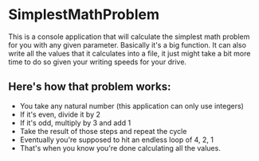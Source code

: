 # SimplestMathProblem
This is a console application that will calculate the simplest math problem for you with any given parameter. Basically it's a big function.
It can also write all the values that it calculates into a file, it just might take a bit more time to do so given your writing speeds for your drive.

## Here's how that problem works:
- You take any natural number (this application can only use integers)
- If it's even, divide it by 2
- If it's odd, multiply by 3 and add 1
- Take the result of those steps and repeat the cycle
- Eventually you're supposed to hit an endless loop of 4, 2, 1
- That's when you know you're done calculating all the values.


